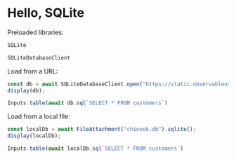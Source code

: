 # Hello, SQLite

Preloaded libraries:

```js echo
SQLite
```

```js echo
SQLiteDatabaseClient
```

Load from a URL:

```js echo
const db = await SQLiteDatabaseClient.open("https://static.observableusercontent.com/files/b3711cfd9bdf50cbe4e74751164d28e907ce366cd4bf56a39a980a48fdc5f998c42a019716a8033e2b54defdd97e4a55ebe4f6464b4f0678ea0311532605a115");
display(db);
```

```js echo
Inputs.table(await db.sql`SELECT * FROM customers`)
```

Load from a local file:

```js echo
const localDb = await FileAttachment("chinook.db").sqlite();
display(localDb);
```

```js
Inputs.table(await localDb.sql`SELECT * FROM customers`)
```
